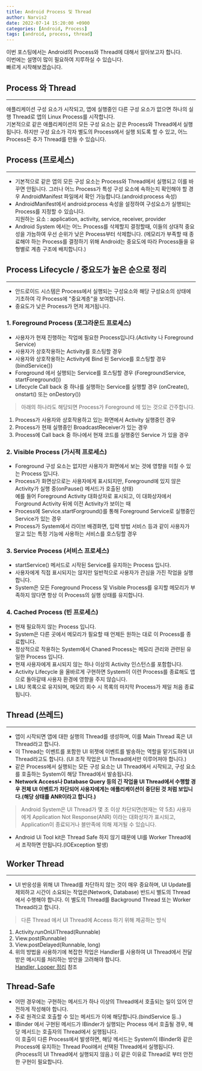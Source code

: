 ```yaml
---
title: Android Process 및 Thread
author: Narvis2
date: 2022-07-14 15:20:00 +0900
categories: [Android, Process]
tags: [android, process, thread]
---
```


이번 포스팅에서는 Android의 Process와 Thread에 대해서 알아보고자 합니다.  
이번에는 설명이 많이 필요하여 지루하실 수 있습니다.  
빠르게 시작해보겠습니다.  

## Process 와 Thread
---
애플리케이션 구성 요소가 시작되고, 앱에 실행중인 다른 구성 요소가 없으면 하나의 실행 Thread로 앱의 Linux Process를 시작합니다.  
기본적으로 같은 애플리케이션의 모든 구성 요소는 같은 Process와 Thread에서 실행됩니다. 하지만 구성 요소가 각자 별도의 Process에서 실행 되도록 할 수 있고, 어느 Process든 추가 Thread를 만들 수 있습니다.

## Process (프로세스)
---
- 기본적으로 같은 앱의 모든 구성 요소는 Process와 Thread에서 실행되고 이를 바꾸면 안됩니다. 그러나 어느 Process가 특성 구성 요소에 속하는지 확인해야 할 경우 AndroidManifest 파일에서 확인 가능합니다.(android:process 속성)  
- AndroidManifest에서 android:process 속성을 설정하여 구성요소가 실행되는 Process를 지정할 수 있습니다.  
  지원하는 요소 : application, activity, service, receiver, provider
- Android System 에서는 어느 Process를 삭제할지 결정할때, 이들의 상대적 중요성을 가늠하여 우선 순위가 낮은 Process부터 삭제합니다. (메모리가 부족할 때 종료해야 하는 Process를 결정하기 위해 Android는 중요도에 따라 Process들을 유형별로 계층 구조에 배치합니다.)

## Process Lifecycle / 중요도가 높은 순으로 정리
---
- 안드로이드 시스템은 Process에서 실행되는 구성요소와 해당 구성요소의 상태에 기초하여 각 Process에 "중요계층"을 보여합니다.  
- 중요도가 낮은 Process가 먼저 제거됩니다.
  
### 1. Foreground Process (포그라운드 프로세스) 
- 사용자가 현재 진행하는 작업에 필요한 Process입니다.(Activity 나 Foreground Service)
- 사용자가 상호작용하는 Activity를 호스팅할 경우
- 사용자와 상호작용하는 Activity에 Bind 된 Service를 호스팅할 경우 (bindService())
- Foreground 에서 실행되는 Service를 호스팅할 경우 (ForegroundService, startForeground())
- Lifecycle Call back 중 하나를 실행하는 Service를 실행할 경우 (onCreate(), onstart() 또는 onDestory())
> 아래의 하나라도 해당되면 Process가 Foreground 에 있는 것으로 간주합니다.  
1. Process가 사용자와 상호작용하고 있는 화면에서 Activity 실행중인 경우
2. Process가 현재 실행중인 BroadcastReceiver가 있는 경우
3. Process에 Call back 중 하나에서 현재 코드를 실행중인 Service 가 있을 경우

### 2. Visible Process (가시적 프로세스)
- Foreground 구성 요소는 없지만 사용자가 화면에서 보는 것에 영향을 미칠 수 있는 Process 입니다.
- Process가 화면상으로는 사용자에게 표시되지만, Foreground에 있지 않은 Activity가 실행 중(onPause() 메서드가 호출된 상태)  
예를 들어 Foreground Activity 대화상자로 표시되고, 이 대화상자에서 Forground Activity 뒤에 이전 Activity가 보이는 때
- Process에 Service.startForground()를 통해 Foreground Service로 실행중인 Service가 있는 경우
- Process가 System에서 라이브 배경화면, 입력 방법 서비스 등과 같이 사용자가 알고 있는 특정 기능에 사용하는 서비스를 호스팅할 경우

### 3. Service Process (서비스 프로세스)
- startService() 메서드로 시작된 Service를 유지하는 Process 입니다.
- 사용자에게 직접 표시되지는 않지만 일반적으로 사용자가 관심을 가진 작업을 실행합니다.
- System은 모든 Foreground Process 및 Visible Process를 유지할 메모리가 부족하지 않다면 항상 이 Process의 실행 상태를 유지합니다.

### 4. Cached Process (빈 프로세스)
- 현재 필요하지 않는 Process 입니다.
- System은 다른 곳에서 메모리가 필요할 때 언제든 원하는 대로 이 Process를 종료합니다.
- 정상적으로 작용하는 System에서 Chaned Process는 메모리 관리와 관련된 유일한 Process 입니다.
- 현재 사용자에게 표시되지 않는 하나 이상의 Activity 인스턴스를 포함합니다.
- Activity Lifecycle 을 올바르게 구현하면 System이 이런 Process를 종료해도 앱으로 돌아갈때 사용자 환경에 영향을 주지 않습니다.
- LRU 목록으로 유지되며, 메모리 회수 시 목록의 마지막 Process가 제일 처음 종료됩니다.

## Thread (쓰레드)
---
- 앱이 시작되면 앱에 대한 실행의 Thread를 생성하며, 이를 Main Thread 혹은 UI Thread라고 합니다.
- 이 Thread는 이벤트를 포함한 UI 위젯에 이벤트를 발송하는 역할을 맡기도하여 UI Thread라고도 합니다. (UI 조작 작업은 UI Thread에서만 이루어져야 합니다.)
- 같은 Process에서 실행되는 모든 구성 요소는 UI Thread에서 시작되고, 구성 요소를 호출하는 System이 해당 Thread에서 발송됩니다.
- **Network Access나 Database Query 등의 긴 작업을 UI Thread에서 수행할 경우 전체 UI 이벤트가 차단되어 사용자에게는 애플리케이션이 중단된 것 처럼 보입니다.(해당 상태를 ANR이라고 합니다.)**
> Android System은 UI Thread가 몇 초 이상 차단되면(현재는 약 5초) 사용자에게 Application Not Response(ANR) 이라는 대화상자가 표시되고, Application이 종료되거나 블만족에 의해 제거될 수 있습니다.
  
- Android Ui Tool kit은 Thread Safe 하지 않기 떄문에 UI를 Worker Thread에서 조작하면 안됩니다.(IOException 발생)

## Worker Thread
---
- UI 반응성을 위해 UI Thread를 차단하지 않는 것이 매우 중요하며, UI Update를 제외하고 시간이 소요되는 작업은(Network, Database) 반드시 별도의 Thread 에서 수행해야 합니다. 이 별도의 Thread를 Background Thread 또는 Worker Thread라고 합니다.
> 다른 Thread 에서 UI Thread에 Access 하기 위해 제공하는 방식
1. Activity.runOnUiThread(Runnable)
2. View.post(Runnable)
3. View.postDelayed(Runnable, long)
4. 위의 방법을 사용하기에 복잡한 작업은 Handler를 사용하여 UI Thread에서 전달받은 메시지를 처리하는 방안을 고려해야 합니다.  
[Handler, Looper 정리](https://narvis2.github.io/posts/Android-handler-looper/) 참조

## Thread-Safe
- 어떤 경우에는 구현하는 메서드가 하나 이상의 Thread에서 호출되는 일이 있어 안전하게 작성해야 합니다.
- 주로 원격으로 호출할 수 있는 메서드가 이에 해당합니다.(bindService 등..)
- IBinder 에서 구현된 메서드가 IBinder가 실행되는 Process 에서 호출될 경우, 해당 메서드는 호출자의 Thread에서 실행됩니다.  
이 호출이 다른 Process에서 발생하면, 해당 메서드는 System이 IBinder와 같은 Process에 유지하는 Thread Pool에서 선택된 Thread에서 실행됩니다.(Process의 UI Thread에서 실행되지 않음.) 이 같은 이유로 Thread로 부터 안전한 구현이 필요합니다.

